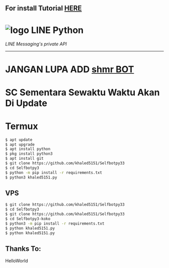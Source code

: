 ## For install Tutorial [HERE](https://www.youtube.com/watch?v=Gu-FHvKM5bE&t=27s)
# ![logo](LINE-sm.png) LINE Python

*LINE Messaging's private API*

----

# JANGAN LUPA ADD [shmr BOT](line.me/ti/p/~botshmr)
# SC Sementara Sewaktu Waktu Akan Di Update

# Termux

```sh
$ apt update
$ apt upgrade
$ apt install python
$ pkg install python3
$ apt install git
$ git clone https://github.com/khaled5151/Selfbotpy33
$ cd Selfbotpy3
$ python -m pip install -r requirements.txt
$ python3 khaled5151.py
```

## VPS

```sh
$ git clone https://github.com/khaled5151/Selfbotpy33
$ cd Selfbotpy3
$ git clone https://github.com/khaled5151/Selfbotpy33
$ cd Selfbotpy3-koko
$ python3 -m pip install -r requirements.txt
$ python khaled5151.py
$ python khaled5151.py
```

## Thanks To:
HelloWorld
